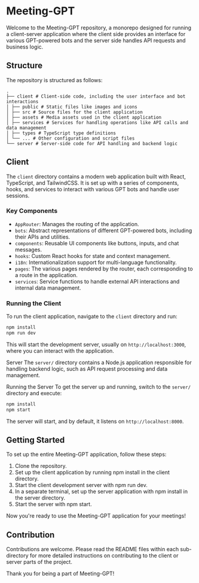 # Meeting-GPT

Welcome to the Meeting-GPT repository, a monorepo designed for running a client-server application where the client side provides an interface for various GPT-powered bots and the server side handles API requests and business logic.

## Structure

The repository is structured as follows:
```
.
├── client # Client-side code, including the user interface and bot interactions
│ ├── public # Static files like images and icons
│ ├── src # Source files for the client application
│ ├── assets # Media assets used in the client application
│ ├── services # Services for handling operations like API calls and data management
│ ├── types # TypeScript type definitions
│ └── ... # Other configuration and script files
└── server # Server-side code for API handling and backend logic
```
## Client

The `client` directory contains a modern web application built with React, TypeScript, and TailwindCSS. It is set up with a series of components, hooks, and services to interact with various GPT bots and handle user sessions.

### Key Components

- `AppRouter`: Manages the routing of the application.
- `bots`: Abstract representations of different GPT-powered bots, including their APIs and utilities.
- `components`: Reusable UI components like buttons, inputs, and chat messages.
- `hooks`: Custom React hooks for state and context management.
- `i18n`: Internationalization support for multi-language functionality.
- `pages`: The various pages rendered by the router, each corresponding to a route in the application.
- `services`: Service functions to handle external API interactions and internal data management.

### Running the Client

To run the client application, navigate to the `client` directory and run:

```bash
npm install
npm run dev
```

This will start the development server, usually on `http://localhost:3000`, where you can interact with the application.

Server
The `server/` directory contains a Node.js application responsible for handling backend logic, such as API request processing and data management.

Running the Server
To get the server up and running, switch to the `server/` directory and execute:

```bash
npm install
npm start
```

The server will start, and by default, it listens on `http://localhost:8000`.


## Getting Started
To set up the entire Meeting-GPT application, follow these steps:

1. Clone the repository.
2. Set up the client application by running npm install in the client directory.
3. Start the client development server with npm run dev.
4. In a separate terminal, set up the server application with npm install in the server directory.
5. Start the server with npm start.

Now you're ready to use the Meeting-GPT application for your meetings!

## Contribution
Contributions are welcome. Please read the README files within each sub-directory for more detailed instructions on contributing to the client or server parts of the project.

Thank you for being a part of Meeting-GPT!